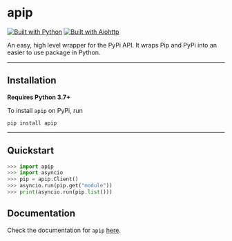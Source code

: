 # apip
[![Built with Python](https://img.shields.io/badge/-Python-3c679c?style=for-the-badge&logo=Python&logoColor=fae583)](https://python.org)
[![Built with Aiohttp](https://img.shields.io/badge/-Aiohttp-FFFFFF?style=for-the-badge&logo=Aiohttp&logoColor=blue)](https://docs.aiohttp.org/en/stable/)

An easy, high level wrapper for the PyPi API. It wraps Pip and PyPi into an easier to use package in Python.

---

## Installation
**Requires Python 3.7+**

To install `apip` on PyPi, run 
```shell
pip install apip
```
---

## Quickstart

```python
>>> import apip
>>> import asyncio
>>> pip = apip.Client()
>>> asyncio.run(pip.get("module"))
>>> print(asyncio.run(pip.list()))
```

## Documentation
Check the documentation for `apip` [here](https://apip.readthedocs.io/en/latest).
